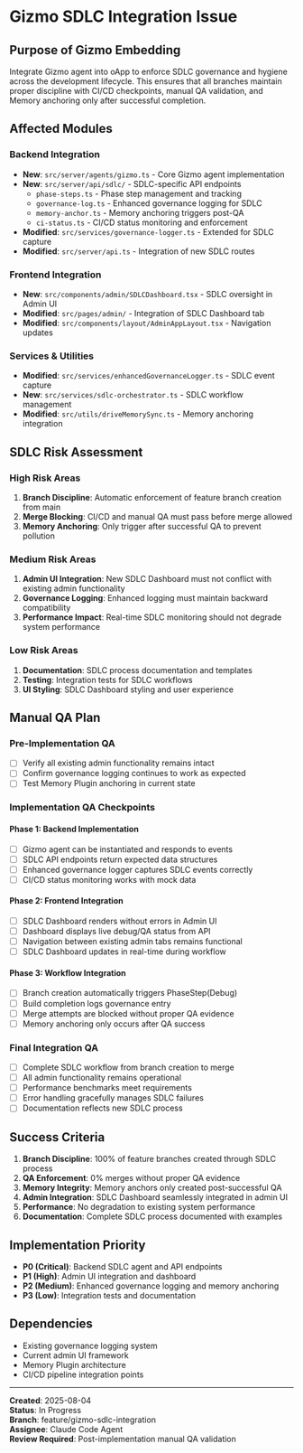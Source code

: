 # Gizmo SDLC Integration Issue

## Purpose of Gizmo Embedding
Integrate Gizmo agent into oApp to enforce SDLC governance and hygiene across the development lifecycle. This ensures that all branches maintain proper discipline with CI/CD checkpoints, manual QA validation, and Memory anchoring only after successful completion.

## Affected Modules

### Backend Integration
- **New**: `src/server/agents/gizmo.ts` - Core Gizmo agent implementation
- **New**: `src/server/api/sdlc/` - SDLC-specific API endpoints
  - `phase-steps.ts` - Phase step management and tracking
  - `governance-log.ts` - Enhanced governance logging for SDLC
  - `memory-anchor.ts` - Memory anchoring triggers post-QA
  - `ci-status.ts` - CI/CD status monitoring and enforcement
- **Modified**: `src/services/governance-logger.ts` - Extended for SDLC capture
- **Modified**: `src/server/api.ts` - Integration of new SDLC routes

### Frontend Integration
- **New**: `src/components/admin/SDLCDashboard.tsx` - SDLC oversight in Admin UI
- **Modified**: `src/pages/admin/` - Integration of SDLC Dashboard tab
- **Modified**: `src/components/layout/AdminAppLayout.tsx` - Navigation updates

### Services & Utilities
- **Modified**: `src/services/enhancedGovernanceLogger.ts` - SDLC event capture
- **New**: `src/services/sdlc-orchestrator.ts` - SDLC workflow management
- **Modified**: `src/utils/driveMemorySync.ts` - Memory anchoring integration

## SDLC Risk Assessment

### High Risk Areas
1. **Branch Discipline**: Automatic enforcement of feature branch creation from main
2. **Merge Blocking**: CI/CD and manual QA must pass before merge allowed
3. **Memory Anchoring**: Only trigger after successful QA to prevent pollution

### Medium Risk Areas
1. **Admin UI Integration**: New SDLC Dashboard must not conflict with existing admin functionality
2. **Governance Logging**: Enhanced logging must maintain backward compatibility
3. **Performance Impact**: Real-time SDLC monitoring should not degrade system performance

### Low Risk Areas
1. **Documentation**: SDLC process documentation and templates
2. **Testing**: Integration tests for SDLC workflows
3. **UI Styling**: SDLC Dashboard styling and user experience

## Manual QA Plan

### Pre-Implementation QA
- [ ] Verify all existing admin functionality remains intact
- [ ] Confirm governance logging continues to work as expected
- [ ] Test Memory Plugin anchoring in current state

### Implementation QA Checkpoints

#### Phase 1: Backend Implementation
- [ ] Gizmo agent can be instantiated and responds to events
- [ ] SDLC API endpoints return expected data structures
- [ ] Enhanced governance logger captures SDLC events correctly
- [ ] CI/CD status monitoring works with mock data

#### Phase 2: Frontend Integration
- [ ] SDLC Dashboard renders without errors in Admin UI
- [ ] Dashboard displays live debug/QA status from API
- [ ] Navigation between existing admin tabs remains functional
- [ ] SDLC Dashboard updates in real-time during workflow

#### Phase 3: Workflow Integration
- [ ] Branch creation automatically triggers PhaseStep(Debug)
- [ ] Build completion logs governance entry
- [ ] Merge attempts are blocked without proper QA evidence
- [ ] Memory anchoring only occurs after QA success

### Final Integration QA
- [ ] Complete SDLC workflow from branch creation to merge
- [ ] All admin functionality remains operational
- [ ] Performance benchmarks meet requirements
- [ ] Error handling gracefully manages SDLC failures
- [ ] Documentation reflects new SDLC process

## Success Criteria
1. **Branch Discipline**: 100% of feature branches created through SDLC process
2. **QA Enforcement**: 0% merges without proper QA evidence
3. **Memory Integrity**: Memory anchors only created post-successful QA
4. **Admin Integration**: SDLC Dashboard seamlessly integrated in admin UI
5. **Performance**: No degradation to existing system performance
6. **Documentation**: Complete SDLC process documented with examples

## Implementation Priority
- **P0 (Critical)**: Backend SDLC agent and API endpoints
- **P1 (High)**: Admin UI integration and dashboard
- **P2 (Medium)**: Enhanced governance logging and memory anchoring
- **P3 (Low)**: Integration tests and documentation

## Dependencies
- Existing governance logging system
- Current admin UI framework
- Memory Plugin architecture
- CI/CD pipeline integration points

---

**Created**: 2025-08-04  
**Status**: In Progress  
**Branch**: feature/gizmo-sdlc-integration  
**Assignee**: Claude Code Agent  
**Review Required**: Post-implementation manual QA validation